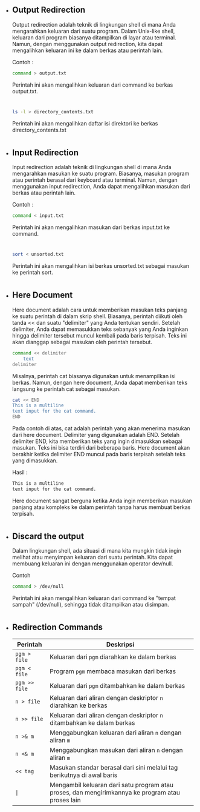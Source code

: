 - ## Output Redirection
    Output redirection adalah teknik di lingkungan shell di mana Anda mengarahkan keluaran dari suatu program. Dalam Unix-like shell, keluaran dari program biasanya ditampilkan di layar atau terminal. Namun, dengan menggunakan output redirection, kita dapat mengalihkan keluaran ini ke dalam berkas atau perintah lain.
    
    Contoh :
    ```sh
    command > output.txt
    ```
    Perintah ini akan mengalihkan keluaran dari command ke berkas output.txt.
    #
    ```sh
    ls -l > directory_contents.txt
    ```
    Perintah ini akan mengalihkan daftar isi direktori ke berkas directory_contents.txt
#
- ## Input Redirection
    Input redirection adalah teknik di lingkungan shell di mana Anda mengarahkan masukan ke suatu program. Biasanya, masukan program atau perintah berasal dari keyboard atau terminal. Namun, dengan menggunakan input redirection, Anda dapat mengalihkan masukan dari berkas atau perintah lain.

    Contoh :
    ```sh
    command < input.txt
    ``` 
    Perintah ini akan mengalihkan masukan dari berkas input.txt ke command.
    #
    ```sh
    sort < unsorted.txt
    ```
    Perintah ini akan mengalihkan isi berkas unsorted.txt sebagai masukan ke perintah sort.
#
- ## Here Document
    Here document adalah cara untuk memberikan masukan teks panjang ke suatu perintah di dalam skrip shell. Biasanya, perintah diikuti oleh tanda << dan suatu "delimiter" yang Anda tentukan sendiri. Setelah delimiter, Anda dapat memasukkan teks sebanyak yang Anda inginkan hingga delimiter tersebut muncul kembali pada baris terpisah. Teks ini akan dianggap sebagai masukan oleh perintah tersebut.
    ```sh
    command << delimiter
        text
    delimiter
    ```

    Misalnya, perintah cat biasanya digunakan untuk menampilkan isi berkas. Namun, dengan here document, Anda dapat memberikan teks langsung ke perintah cat sebagai masukan.
    ```sh
    cat << END
    This is a multiline
    text input for the cat command.
    END
    ```
    Pada contoh di atas, cat adalah perintah yang akan menerima masukan dari here document. Delimiter yang digunakan adalah END. Setelah delimiter END, kita memberikan teks yang ingin dimasukkan sebagai masukan. Teks ini bisa terdiri dari beberapa baris. Here document akan berakhir ketika delimiter END muncul pada baris terpisah setelah teks yang dimasukkan.

    Hasil :
    ```sh
    This is a multiline
    text input for the cat command.
    ```
    Here document sangat berguna ketika Anda ingin memberikan masukan panjang atau kompleks ke dalam perintah tanpa harus membuat berkas terpisah.

#
- ## Discard the output
    Dalam lingkungan shell, ada situasi di mana kita mungkin tidak ingin melihat atau menyimpan keluaran dari suatu perintah. Kita dapat membuang keluaran ini dengan menggunakan operator dev/null.

    Contoh
    ```sh
    command > /dev/null
    ```
    Perintah ini akan mengalihkan keluaran dari command ke "tempat sampah" (/dev/null), sehingga tidak ditampilkan atau disimpan.
#
- ## Redirection Commands
    | Perintah                 | Deskripsi                                                 |
    | ------------------------ | --------------------------------------------------------- |
    | `pgm > file`              | Keluaran dari `pgm` diarahkan ke dalam berkas             |
    | `pgm < file`              | Program `pgm` membaca masukan dari berkas                 |
    | `pgm >> file`             | Keluaran dari `pgm` ditambahkan ke dalam berkas           |
    | `n > file`                | Keluaran dari aliran dengan deskriptor `n` diarahkan ke berkas |
    | `n >> file`               | Keluaran dari aliran dengan deskriptor `n` ditambahkan ke dalam berkas |
    | `n >& m`                  | Menggabungkan keluaran dari aliran `n` dengan aliran `m` |
    | `n <& m`                  | Menggabungkan masukan dari aliran `n` dengan aliran `m`  |
    | `<< tag`                  | Masukan standar berasal dari sini melalui tag berikutnya di awal baris |
    | `\|`                      | Mengambil keluaran dari satu program atau proses, dan mengirimkannya ke program atau proses lain |

